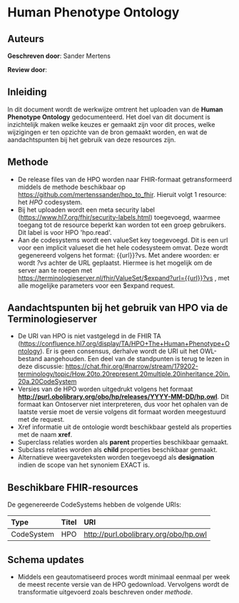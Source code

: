 # Human Phenotype Ontology
## Auteurs
__Geschreven door__: Sander Mertens

__Review door__: 

## Inleiding
In dit document wordt de werkwijze omtrent het uploaden van de __Human Phenotype Ontology__ gedocumenteerd. Het doel van dit document is inzichtelijk maken welke keuzes er gemaakt zijn voor dit proces, welke wijzigingen er ten opzichte van de bron gemaakt worden, en wat de aandachtspunten bij het gebruik van deze resources zijn.

## Methode
- De release files van de HPO worden naar FHIR-formaat getransformeerd middels de methode beschikbaar op https://github.com/mertenssander/hpo_to_fhir. Hieruit volgt 1 resource: het _HPO_ codesystem.
- Bij het uploaden wordt een meta security label (https://www.hl7.org/fhir/security-labels.html) toegevoegd, waarmee toegang tot de resource beperkt kan worden tot een groep gebruikers. Dit label is voor HPO 'hpo.read'.
- Aan de codesystems wordt een valueSet key toegevoegd. Dit is een url voor een implicit valueset die het hele codesysteem omvat. Deze wordt gegenereerd volgens het format: {{url}}?vs. Met andere woorden: er wordt *?vs* achter de URL geplaatst. Hiermee is het mogelijk om de server aan te roepen met https://terminologieserver.nl/fhir/ValueSet/$expand?url={{url}}?vs , met alle mogelijke parameters voor een $expand request.

## Aandachtspunten bij het gebruik van HPO via de Terminologieserver
- De URI van HPO is niet vastgelegd in de FHIR TA (https://confluence.hl7.org/display/TA/HPO+The+Human+Phenotype+Ontology). Er is geen consensus, derhalve wordt de URI uit het OWL-bestand aangehouden. Een deel van de standpunten is terug te lezen in deze discussie: https://chat.fhir.org/#narrow/stream/179202-terminology/topic/How.20to.20represent.20multiple.20inheritance.20in.20a.20CodeSystem
- Versies van de HPO worden uitgedrukt volgens het formaat __http://purl.obolibrary.org/obo/hp/releases/YYYY-MM-DD/hp.owl__. Dit formaat kan Ontoserver niet interpreteren, dus voor het ophalen van de laatste versie moet de versie volgens dit formaat worden meegestuurd met de request.
- Xref informatie uit de ontologie wordt beschikbaar gesteld als properties met de naam __xref__.
- Superclass relaties worden als __parent__ properties beschikbaar gemaakt.
- Subclass relaties worden als __child__ properties beschikbaar gemaakt.
- Alternatieve weergaveteksten worden toegevoegd als __designation__ indien de scope van het synoniem EXACT is.

## Beschikbare FHIR-resources
De gegenereerde CodeSystems hebben de volgende URIs:

|Type|Titel|URI|
|:---|:---|:---|
|CodeSystem|HPO|http://purl.obolibrary.org/obo/hp.owl|

## Schema updates
- Middels een geautomatiseerd proces wordt minimaal eenmaal per week de meest recente versie van de HPO gedownload. Vervolgens wordt de transformatie uitgevoerd zoals beschreven onder _methode_.
